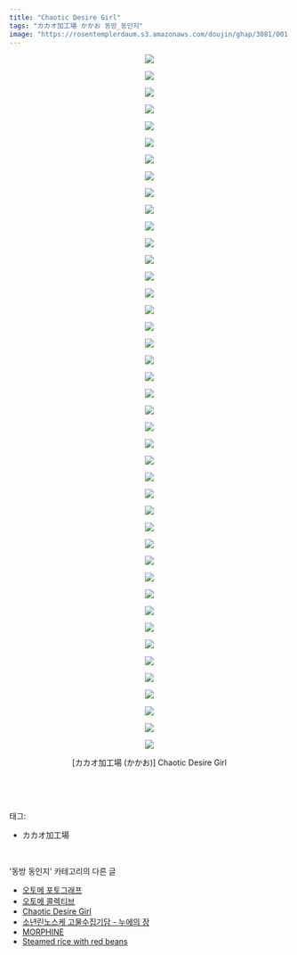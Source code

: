 ```yaml
---
title: "Chaotic Desire Girl"
tags: "カカオ加工場 かかお 동방_동인지"
image: "https://rosentemplerdaum.s3.amazonaws.com/doujin/ghap/3081/001.jpg"
---
```

<div class="article">
<p style="text-align: center; clear: none; float: none;"><img src="{{ site.imgserver10 }}/ghap/3081/001.jpg"/></p>
<p style="text-align: center; clear: none; float: none;"><img src="{{ site.imgserver10 }}/ghap/3081/002.jpg"/></p>
<p style="text-align: center; clear: none; float: none;"><img src="{{ site.imgserver10 }}/ghap/3081/003.jpg"/></p>
<p style="text-align: center; clear: none; float: none;"><img src="{{ site.imgserver10 }}/ghap/3081/004.jpg"/></p>
<p style="text-align: center; clear: none; float: none;"><img src="{{ site.imgserver10 }}/ghap/3081/005.jpg"/></p>
<p style="text-align: center; clear: none; float: none;"><img src="{{ site.imgserver10 }}/ghap/3081/006.jpg"/></p>
<p style="text-align: center; clear: none; float: none;"><img src="{{ site.imgserver10 }}/ghap/3081/007.jpg"/></p>
<p style="text-align: center; clear: none; float: none;"><img src="{{ site.imgserver10 }}/ghap/3081/008.jpg"/></p>
<p style="text-align: center; clear: none; float: none;"><img src="{{ site.imgserver10 }}/ghap/3081/009.jpg"/></p>
<p style="text-align: center; clear: none; float: none;"><img src="{{ site.imgserver10 }}/ghap/3081/010.jpg"/></p>
<p style="text-align: center; clear: none; float: none;"><img src="{{ site.imgserver10 }}/ghap/3081/011.jpg"/></p>
<p style="text-align: center; clear: none; float: none;"><img src="{{ site.imgserver10 }}/ghap/3081/012.jpg"/></p>
<p style="text-align: center; clear: none; float: none;"><img src="{{ site.imgserver10 }}/ghap/3081/013.jpg"/></p>
<p style="text-align: center; clear: none; float: none;"><img src="{{ site.imgserver10 }}/ghap/3081/014.jpg"/></p>
<p style="text-align: center; clear: none; float: none;"><img src="{{ site.imgserver10 }}/ghap/3081/015.jpg"/></p>
<p style="text-align: center; clear: none; float: none;"><img src="{{ site.imgserver10 }}/ghap/3081/016.jpg"/></p>
<p style="text-align: center; clear: none; float: none;"><img src="{{ site.imgserver10 }}/ghap/3081/017.jpg"/></p>
<p style="text-align: center; clear: none; float: none;"><img src="{{ site.imgserver10 }}/ghap/3081/018.jpg"/></p>
<p style="text-align: center; clear: none; float: none;"><img src="{{ site.imgserver10 }}/ghap/3081/019.jpg"/></p>
<p style="text-align: center; clear: none; float: none;"><img src="{{ site.imgserver10 }}/ghap/3081/020.jpg"/></p>
<p style="text-align: center; clear: none; float: none;"><img src="{{ site.imgserver10 }}/ghap/3081/021.jpg"/></p>
<p style="text-align: center; clear: none; float: none;"><img src="{{ site.imgserver10 }}/ghap/3081/022.jpg"/></p>
<p style="text-align: center; clear: none; float: none;"><img src="{{ site.imgserver10 }}/ghap/3081/023.jpg"/></p>
<p style="text-align: center; clear: none; float: none;"><img src="{{ site.imgserver10 }}/ghap/3081/024.jpg"/></p>
<p style="text-align: center; clear: none; float: none;"><img src="{{ site.imgserver10 }}/ghap/3081/025.jpg"/></p>
<p style="text-align: center; clear: none; float: none;"><img src="{{ site.imgserver10 }}/ghap/3081/026.jpg"/></p>
<p style="text-align: center; clear: none; float: none;"><img src="{{ site.imgserver10 }}/ghap/3081/027.jpg"/></p>
<p style="text-align: center; clear: none; float: none;"><img src="{{ site.imgserver10 }}/ghap/3081/028.jpg"/></p>
<p style="text-align: center; clear: none; float: none;"><img src="{{ site.imgserver10 }}/ghap/3081/029.jpg"/></p>
<p style="text-align: center; clear: none; float: none;"><img src="{{ site.imgserver10 }}/ghap/3081/030.jpg"/></p>
<p style="text-align: center; clear: none; float: none;"><img src="{{ site.imgserver10 }}/ghap/3081/031.jpg"/></p>
<p style="text-align: center; clear: none; float: none;"><img src="{{ site.imgserver10 }}/ghap/3081/032.jpg"/></p>
<p style="text-align: center; clear: none; float: none;"><img src="{{ site.imgserver10 }}/ghap/3081/033.jpg"/></p>
<p style="text-align: center; clear: none; float: none;"><img src="{{ site.imgserver10 }}/ghap/3081/034.jpg"/></p>
<p style="text-align: center; clear: none; float: none;"><img src="{{ site.imgserver10 }}/ghap/3081/035.jpg"/></p>
<p style="text-align: center; clear: none; float: none;"><img src="{{ site.imgserver10 }}/ghap/3081/036.jpg"/></p>
<p style="text-align: center; clear: none; float: none;"><img src="{{ site.imgserver10 }}/ghap/3081/037.jpg"/></p>
<p style="text-align: center; clear: none; float: none;"><img src="{{ site.imgserver10 }}/ghap/3081/038.jpg"/></p>
<p style="text-align: center; clear: none; float: none;"><img src="{{ site.imgserver10 }}/ghap/3081/039.jpg"/></p>
<p style="text-align: center; clear: none; float: none;"><img src="{{ site.imgserver10 }}/ghap/3081/040.jpg"/></p>
<p style="text-align: center; clear: none; float: none;"><img src="{{ site.imgserver10 }}/ghap/3081/041.jpg"/></p>
<p style="text-align: center; clear: none; float: none;"><img src="{{ site.imgserver10 }}/ghap/3081/042.jpg"/></p>
<p style="text-align: center; clear: none; float: none;">[カカオ加工場 (かかお)] Chaotic Desire Girl</p>
<p><br/></p>
</div><br/>
<div class="tagTrail">
<p>태그: </p>
<ul>
<li>カカオ加工場</li>
</ul>
</div><br/>
<div class="another">
<p>'동방 동인지' 카테고리의 다른 글</p>
<ul>
<li><a href="/ghap_3083">오토메 포토그래프</a></li>
<li><a href="/ghap_3082">오토메 콜렉티브</a></li>
<li><a href="/ghap_3081">Chaotic Desire Girl</a></li>
<li><a href="/ghap_3080">소년린노스케 고물수집기담 - 누에의 장</a></li>
<li><a href="/ghap_3078">MORPHINE</a></li>
<li><a href="/ghap_3077">Steamed rice with red beans</a></li>
</ul>
</div><br/>
<div class="cb_module cb_fluid">
<div class="cb_wrt cb_profile">
</div><!-- commentList close -->
</div><br/>
